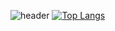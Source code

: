 ![header](https://capsule-render.vercel.app/api?type=transparent&color=auto&height=100&section=header&text=HyunWoo&fontSize=50&fontAlign=15)
[![Top Langs](https://github-readme-stats.vercel.app/api/top-langs/?username=vananaHope&layout=compact)](https://github.com/vananaHope/github-readme-stats)

